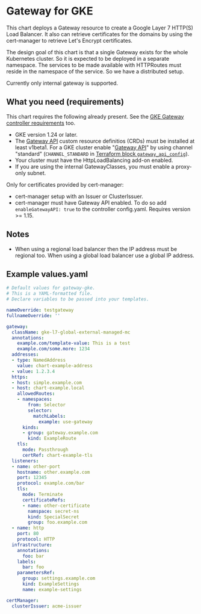 # Gateway for GKE

This chart deploys a Gateway resource to create a Google Layer 7 HTTP(S) Load Balancer. It also can retrieve certificates for the domains by using the cert-manager to retrieve Let's Encrypt certificates.

The design goal of this chart is that a single Gateway exists for the whole Kubernetes cluster. So it is expected to be deployed in a separate namespace. The services to be made available with HTTPRoutes must reside in the namespace of the service. So we have a distributed setup.

Currently only internal gateway is supported.

## What you need (requirements)

This chart requires the following already present. See the [GKE Gateway controller requirements](https://cloud.google.com/kubernetes-engine/docs/how-to/deploying-gateways#requirements) too.

* GKE version 1.24 or later.
* The [Gateway API](https://gateway-api.sigs.k8s.io/) custom resource definitios (CRDs) must be installed at least v1beta1. For a GKE cluster enable "[Gateway API](https://cloud.google.com/kubernetes-engine/docs/how-to/deploying-gateways#enable-gateway)" by using channel "standard" (`CHANNEL_STANDARD` in [Terraform block `gateway_api_config`](https://registry.terraform.io/providers/hashicorp/google/latest/docs/resources/container_cluster#nested_gateway_api_config)).
* Your cluster must have the HttpLoadBalancing add-on enabled.
* If you are using the internal GatewayClasses, you must enable a proxy-only subnet.

Only for certificates provided by cert-manager:

* cert-manager setup with an Issuer or ClusterIssuer.
* cert-manager must have Gateway API enabled. To do so add `enableGatewayAPI: true` to the controller config.yaml. Requires version >= 1.15.

## Notes

- When using a regional load balancer then the IP address must be regional too. When using a global load balancer use a global IP address.

## Example values.yaml

```yaml
# Default values for gateway-gke.
# This is a YAML-formatted file.
# Declare variables to be passed into your templates.

nameOverride: testgateway
fullnameOverride: ''

gateway:
  className: gke-l7-global-external-managed-mc
  annotations:
    example.com/template-value: This is a test
    example.com/some.more: 1234
  addresses:
  - type: NamedAddress
    value: chart-example-address
  - value: 1.2.3.4
  https:
  - host: simple.example.com
  - host: chart-example.local
    allowedRoutes:
    - namespaces:
        from: Selector
        selector:
          matchLabels:
            example: use-gateway
      kinds:
      - group: gateway.example.com
        kind: ExampleRoute
    tls:
      mode: Passthrough
      certRef: chart-example-tls
  listeners:
  - name: other-port
    hostname: other.example.com
    port: 12345
    protocol: example.com/bar
    tls:
      mode: Terminate
      certificateRefs:
      - name: other-certificate
        namspace: secret-ns
        kind: SpecialSecret
        group: foo.example.com
  - name: http
    port: 80
    protocol: HTTP
  infrastructure:
    annotations:
      foo: bar
    labels:
      bar: foo
    parametersRef:
      group: settings.example.com
      kind: ExampleSettings
      name: example-settings

certManager:
  clusterIssuer: acme-issuer

```

